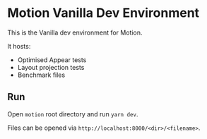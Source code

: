 # Motion Vanilla Dev Environment

This is the Vanilla dev environment for Motion.

It hosts:

-   Optimised Appear tests
-   Layout projection tests
-   Benchmark files

## Run

Open `motion` root directory and run `yarn dev`.

Files can be opened via `http://localhost:8000/<dir>/<filename>`.

